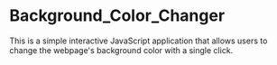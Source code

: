 # Background_Color_Changer
This is a simple interactive JavaScript application that allows users to change the webpage's background color with a single click.

